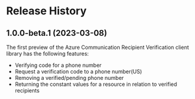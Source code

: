 # Release History

## 1.0.0-beta.1 (2023-03-08)

The first preview of the Azure Communication Recipient Verification client library has the following features:

- Verifying code for a phone number
- Request a verification code to a phone number(US)
- Removing a verified/pending phone number
- Returning the constant values for a resource in relation to verified recipients
